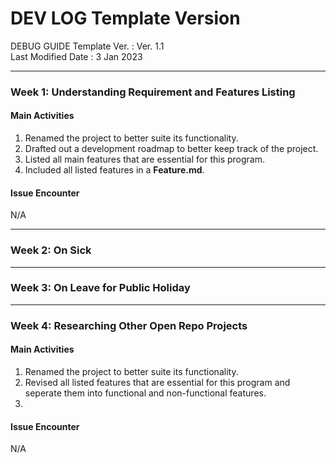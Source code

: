 # DEV LOG Template Version
DEBUG GUIDE Template Ver.   : Ver. 1.1 <br>
Last Modified Date          : 3 Jan 2023 <br>

---------------------------------------------------
### Week 1: Understanding Requirement and Features Listing
#### Main Activities
1. Renamed the project to better suite its functionality.
2. Drafted out a development roadmap to better keep track of the project.
3. Listed all main features that are essential for this program.
4. Included all listed features in a **Feature.md**.

#### Issue Encounter
N/A <br>

---------------------------------------------------
### Week 2: On Sick
---------------------------------------------------
### Week 3: On Leave for Public Holiday
---------------------------------------------------
### Week 4: Researching Other Open Repo Projects
#### Main Activities
1. Renamed the project to better suite its functionality.
2. Revised all listed features that are essential for this program and seperate them into functional and non-functional features.
3. 

#### Issue Encounter
N/A
